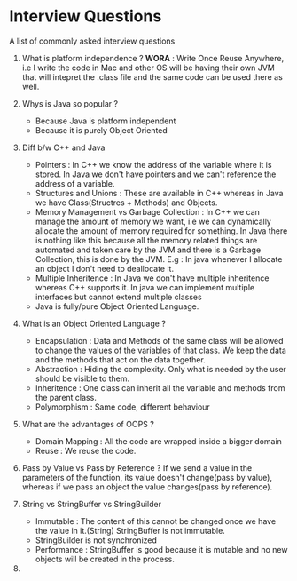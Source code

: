 # Interview Questions
A list of commonly asked interview questions

1. What is platform independence ?
**WORA** : Write Once Reuse Anywhere, i.e I write the code in Mac and other OS will be having their own JVM that will intepret the .class file and the same code can be used there as well.

2. Whys is Java so popular ?
    - Because Java is platform independent
    - Because it is purely Object Oriented

3. Diff b/w C++ and Java
    - Pointers : In C++ we know the address of the variable where it is stored. In Java we don't have pointers and we can't reference the address of a variable.
    - Structures and Unions : These are available in C++ whereas in Java we have Class(Structres + Methods) and Objects.
    - Memory Management vs Garbage Collection : In C++ we can manage the amount of memory we want, i.e we can dynamically allocate the amount of memory required for something. In Java there is nothing like this because all the memory related things are automated and taken care by the JVM and there is a Garbage Collection, this is done by the JVM. E.g : In java whenever I allocate an object I don't need to deallocate it.
    - Multiple Inheritence :  In Java we don't have multiple inheritence whereas C++ supports it. In java we can implement multiple interfaces but cannot extend multiple classes
    - Java is fully/pure Object Oriented Language.

4. What is an Object Oriented Language ?
    - Encapsulation : Data and Methods of the same class will be allowed to change the values of the variables of that class. We keep the data and the methods that act on the data together.
    - Abstraction : Hiding the complexity. Only what is needed by the user should be visible to them. 
    - Inheritence : One class can inherit all the variable and methods from the parent class.
    - Polymorphism : Same code, different behaviour

5. What are the advantages of OOPS ?
    - Domain Mapping : All the code are wrapped inside a bigger domain
    - Reuse : We reuse the code.

6. Pass by Value vs Pass by Reference ?
If we send a value in the parameters of the function, its value doesn't change(pass by value), whereas if we pass an object the value changes(pass by reference).

7. String vs StringBuffer vs StringBuilder
    - Immutable : The content of this cannot be changed once we have the value in it.(String) StringBuffer is not immutable.
    - StringBuilder is not synchronized
    - Performance : StringBuffer is good because it is mutable and no new objects will be created in the process.

8. 